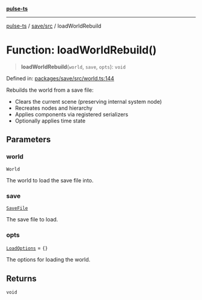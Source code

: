 [**pulse-ts**](../../../README.md)

***

[pulse-ts](../../../README.md) / [save/src](../README.md) / loadWorldRebuild

# Function: loadWorldRebuild()

> **loadWorldRebuild**(`world`, `save`, `opts`): `void`

Defined in: [packages/save/src/world.ts:144](https://github.com/jlehett/pulse-ts/blob/d786433c7cb88fe7c30a7029f46dff58815931cc/packages/save/src/world.ts#L144)

Rebuilds the world from a save file:
- Clears the current scene (preserving internal system node)
- Recreates nodes and hierarchy
- Applies components via registered serializers
- Optionally applies time state

## Parameters

### world

`World`

The world to load the save file into.

### save

[`SaveFile`](../type-aliases/SaveFile.md)

The save file to load.

### opts

[`LoadOptions`](../interfaces/LoadOptions.md) = `{}`

The options for loading the world.

## Returns

`void`
